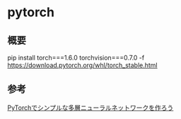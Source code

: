# pytorch

## 概要
pip install torch===1.6.0 torchvision===0.7.0 -f https://download.pytorch.org/whl/torch_stable.html


## 参考


[PyTorchでシンプルな多層ニューラルネットワークを作ろう](https://qiita.com/sudamasahiko/items/b54fed1ffe8bb6d48818)
